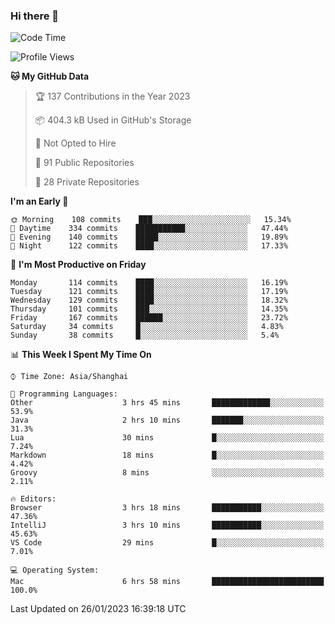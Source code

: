 ### Hi there 👋

<!--
**qbosen/qbosen** is a ✨ _special_ ✨ repository because its `README.md` (this file) appears on your GitHub profile.

Here are some ideas to get you started:

- 🔭 I’m currently working on ...
- 🌱 I’m currently learning ...
- 👯 I’m looking to collaborate on ...
- 🤔 I’m looking for help with ...
- 💬 Ask me about ...
- 📫 How to reach me: ...
- 😄 Pronouns: ...
- ⚡ Fun fact: ...
-->

<!--START_SECTION:waka-->
![Code Time](http://img.shields.io/badge/Code%20Time-1%2C146%20hrs%205%20mins-blue)

![Profile Views](http://img.shields.io/badge/Profile%20Views-2-blue)

**🐱 My GitHub Data** 

> 🏆 137 Contributions in the Year 2023
 > 
> 📦 404.3 kB Used in GitHub's Storage 
 > 
> 🚫 Not Opted to Hire
 > 
> 📜 91 Public Repositories 
 > 
> 🔑 28 Private Repositories  
 > 
**I'm an Early 🐤** 

```text
🌞 Morning    108 commits    ███░░░░░░░░░░░░░░░░░░░░░░   15.34% 
🌆 Daytime    334 commits    ███████████░░░░░░░░░░░░░░   47.44% 
🌃 Evening    140 commits    █████░░░░░░░░░░░░░░░░░░░░   19.89% 
🌙 Night      122 commits    ████░░░░░░░░░░░░░░░░░░░░░   17.33%

```
📅 **I'm Most Productive on Friday** 

```text
Monday       114 commits    ████░░░░░░░░░░░░░░░░░░░░░   16.19% 
Tuesday      121 commits    ████░░░░░░░░░░░░░░░░░░░░░   17.19% 
Wednesday    129 commits    ████░░░░░░░░░░░░░░░░░░░░░   18.32% 
Thursday     101 commits    ███░░░░░░░░░░░░░░░░░░░░░░   14.35% 
Friday       167 commits    ██████░░░░░░░░░░░░░░░░░░░   23.72% 
Saturday     34 commits     █░░░░░░░░░░░░░░░░░░░░░░░░   4.83% 
Sunday       38 commits     █░░░░░░░░░░░░░░░░░░░░░░░░   5.4%

```


📊 **This Week I Spent My Time On** 

```text
⌚︎ Time Zone: Asia/Shanghai

💬 Programming Languages: 
Other                    3 hrs 45 mins       █████████████░░░░░░░░░░░░   53.9% 
Java                     2 hrs 10 mins       ███████░░░░░░░░░░░░░░░░░░   31.3% 
Lua                      30 mins             █░░░░░░░░░░░░░░░░░░░░░░░░   7.24% 
Markdown                 18 mins             █░░░░░░░░░░░░░░░░░░░░░░░░   4.42% 
Groovy                   8 mins              ░░░░░░░░░░░░░░░░░░░░░░░░░   2.11%

🔥 Editors: 
Browser                  3 hrs 18 mins       ███████████░░░░░░░░░░░░░░   47.36% 
IntelliJ                 3 hrs 10 mins       ███████████░░░░░░░░░░░░░░   45.63% 
VS Code                  29 mins             █░░░░░░░░░░░░░░░░░░░░░░░░   7.01%

💻 Operating System: 
Mac                      6 hrs 58 mins       █████████████████████████   100.0%

```


 Last Updated on 26/01/2023 16:39:18 UTC
<!--END_SECTION:waka-->
